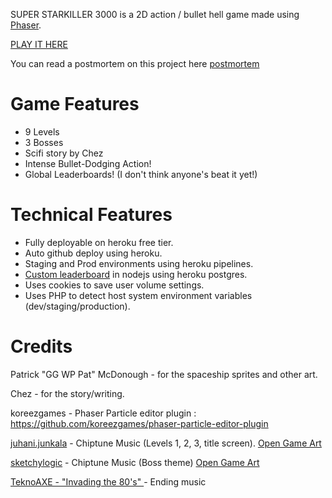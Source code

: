 SUPER STARKILLER 3000 is a 2D action / bullet hell game made using [Phaser](https://phaser.io/).

[PLAY IT HERE](https://fahseltc.github.io/SUPER-STARKILLER-3000/)

You can read a postmortem on this project here [postmortem](https://github.com/fahseltc/SUPER-STARKILLER-3000/blob/master/docs/article/postmortem.md)

# Game Features
- 9 Levels
- 3 Bosses
- Scifi story by Chez
- Intense Bullet-Dodging Action!
- Global Leaderboards! (I don't think anyone's beat it yet!)

# Technical Features
- Fully deployable on heroku free tier.
- Auto github deploy using heroku.
- Staging and Prod environments using heroku pipelines.
- [Custom leaderboard](https://github.com/fahseltc/leaderboard-node) in nodejs using heroku postgres.
- Uses cookies to save user volume settings.
- Uses PHP to detect host system environment variables (dev/staging/production).

# Credits

Patrick "GG WP Pat" McDonough - for the spaceship sprites and other art.

Chez - for the story/writing.

koreezgames - Phaser Particle editor plugin : https://github.com/koreezgames/phaser-particle-editor-plugin

[juhani.junkala](juhani.junkala@musician.org) - Chiptune Music (Levels 1, 2, 3, title screen). [Open Game Art](https://opengameart.org/content/5-chiptunes-action)

[sketchylogic](https://opengameart.org/users/sketchylogic) - Chiptune Music (Boss theme) [Open Game Art](https://opengameart.org/content/nes-shooter-music-5-tracks-3-jingles)

[TeknoAXE - "Invading the 80's" ](https://www.youtube.com/watch?v=mEXKWV6xHME) - Ending music
